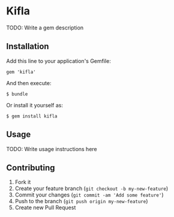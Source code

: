 # Kifla

TODO: Write a gem description

## Installation

Add this line to your application's Gemfile:

    gem 'kifla'

And then execute:

    $ bundle

Or install it yourself as:

    $ gem install kifla

## Usage

TODO: Write usage instructions here

## Contributing

1. Fork it
2. Create your feature branch (`git checkout -b my-new-feature`)
3. Commit your changes (`git commit -am 'Add some feature'`)
4. Push to the branch (`git push origin my-new-feature`)
5. Create new Pull Request
